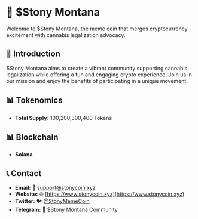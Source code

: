 # 🐾 $Stony Montana

Welcome to $Stony Montana, the meme coin that merges cryptocurrency excitement with cannabis legalization advocacy.

## 🌿 Introduction

$Stony Montana aims to create a vibrant community supporting cannabis legalization while offering a fun and engaging crypto experience. Join us in our mission and enjoy the benefits of participating in a unique movement.

## 📊 Tokenomics

- **Total Supply:** 100,200,300,400 Tokens

## 📊 Blockchain

- **Solana**

## 📞 Contact

- **Email:** 📧 support@stonycoin.xyz
- **Website:** 🌐 [https://www.stonycoin.xyz](https://www.stonycoin.xyz)
- **Twitter:** 🐦 [@StonyMemeCoin](https://x.com/StonyMemeCoin)
- **Telegram:** 💬 [$Stony Montana Community](https://t.me/StonyMemeCoin)
